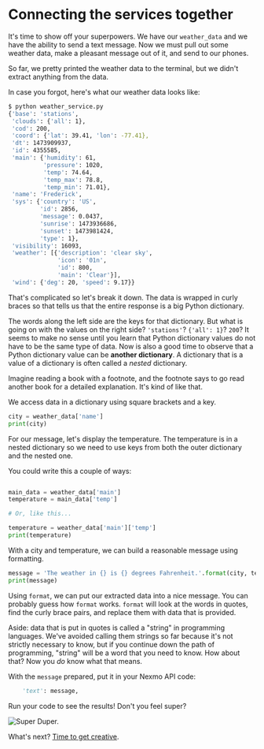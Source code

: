 # Connecting the services together

It's time to show off your superpowers.
We have our `weather_data`
and we have the ability
to send a text message.
Now we must pull out some weather data,
make a pleasant message out of it,
and send to our phones.

So far,
we pretty printed the weather data
to the terminal,
but we didn't extract anything from the data.

In case you forgot,
here's what our weather data looks like:

```bash
$ python weather_service.py
{'base': 'stations',
 'clouds': {'all': 1},
 'cod': 200,
 'coord': {'lat': 39.41, 'lon': -77.41},
 'dt': 1473909937,
 'id': 4355585,
 'main': {'humidity': 61,
          'pressure': 1020,
          'temp': 74.64,
          'temp_max': 78.8,
          'temp_min': 71.01},
 'name': 'Frederick',
 'sys': {'country': 'US',
         'id': 2856,
         'message': 0.0437,
         'sunrise': 1473936686,
         'sunset': 1473981424,
         'type': 1},
 'visibility': 16093,
 'weather': [{'description': 'clear sky',
              'icon': '01n',
              'id': 800,
              'main': 'Clear'}],
 'wind': {'deg': 20, 'speed': 9.17}}
```

That's complicated
so let's break it down.
The data is wrapped in curly braces
so that tells us that the entire response
is a big Python dictionary.

The words along the left side
are the keys
for that dictionary.
But what is going on with the values on the right side?
`'stations'`?
`{'all': 1}`?
`200`?
It seems to make no sense
until you learn
that Python dictionary values do not have to be the same type of data.
Now is also a good time to observe
that a Python dictionary value can be **another dictionary**.
A dictionary that is a value
of a dictionary
is often called a *nested* dictionary.

Imagine reading a book
with a footnote,
and the footnote says to go read another book
for a detailed explanation.
It's kind of like that.

We access data
in a dictionary
using square brackets
and a key.

```python
city = weather_data['name']
print(city)
```

For our message,
let's display the temperature.
The temperature is in a nested dictionary
so we need to use keys
from both the outer dictionary
and the nested one.

You could write this a couple of ways:

```python

main_data = weather_data['main']
temperature = main_data['temp']

# Or, like this...

temperature = weather_data['main']['temp']
print(temperature)
```

With a city and temperature,
we can build a reasonable message
using formatting.

```python
message = 'The weather in {} is {} degrees Fahrenheit.'.format(city, temperature)
print(message)
```

Using `format`,
we can put our extracted data
into a nice message.
You can probably guess how `format` works.
`format` will look
at the words in quotes,
find the curly brace pairs,
and replace them
with data
that is provided.

Aside:
data that is put in quotes
is called a "string"
in programming languages.
We've avoided calling them strings so far
because it's not strictly necessary to know,
but if you continue down the path
of programming,
"string" will be a word
that you need to know.
How about that?
Now you *do* know what that means.

With the `message` prepared,
put it in your Nexmo API code:

```python
    'text': message,
```

Run your code to see the results!
Don't you feel super?

![Super Duper.](http://i.giphy.com/l2Sq9mzrjHG39i0i4.gif)

What's next?
[Time to get creative](next.md).
